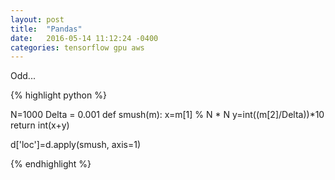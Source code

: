 ```yaml
---
layout: post
title:  "Pandas"
date:   2016-05-14 11:12:24 -0400
categories: tensorflow gpu aws
---
```


Odd...

{% highlight python %}

N=1000
Delta = 0.001
def smush(m):
    x=m[1] % N * N
    y=int((m[2]/Delta))*10
    return int(x+y)

d['loc']=d.apply(smush, axis=1)


{% endhighlight %}




